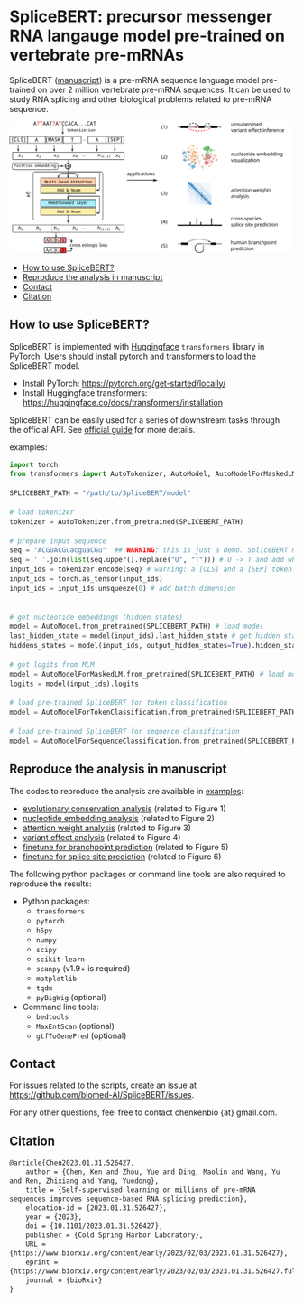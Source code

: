 # SpliceBERT: precursor messenger RNA langauge model pre-trained on vertebrate pre-mRNAs

SpliceBERT ([manuscript](https://www.biorxiv.org/content/10.1101/2023.01.31.526427v1)) is a pre-mRNA sequence language model pre-trained on over 2 million vertebrate pre-mRNA sequences.
It can be used to study RNA splicing and other biological problems related to pre-mRNA sequence.

![SpliceBERT overview](./overview.svg)

- [How to use SpliceBERT?](#how-to-use-splicebert)
- [Reproduce the analysis in manuscript](#reproduce-the-analysis-in-manuscript)
- [Contact](#contact)
- [Citation](#citation)


## How to use SpliceBERT?

SpliceBERT is implemented with [Huggingface](https://huggingface.co/docs/transformers/index) `transformers` library in PyTorch. Users should install pytorch and transformers to load the SpliceBERT model.  
- Install PyTorch: https://pytorch.org/get-started/locally/  
- Install Huggingface transformers: https://huggingface.co/docs/transformers/installation  

SpliceBERT can be easily used for a series of downstream tasks through the official API.
See [official guide](https://huggingface.co/docs/transformers/model_doc/bert) for more details.

examples:
```python
import torch
from transformers import AutoTokenizer, AutoModel, AutoModelForMaskedLM, AutoModelForTokenClassification

SPLICEBERT_PATH = "/path/to/SpliceBERT/model"

# load tokenizer
tokenizer = AutoTokenizer.from_pretrained(SPLICEBERT_PATH)

# prepare input sequence
seq = "ACGUACGuacguaCGu"  ## WARNING: this is just a demo. SpliceBERT may not work on sequences shorter than 64nt as it was trained on sequences of 64-1024nt in length
seq = ' '.join(list(seq.upper().replace("U", "T"))) # U -> T and add whitespace
input_ids = tokenizer.encode(seq) # warning: a [CLS] and a [SEP] token will be added to the start and the end of seq
input_ids = torch.as_tensor(input_ids)
input_ids = input_ids.unsqueeze(0) # add batch dimension


# get nucleotide embeddings (hidden states)
model = AutoModel.from_pretrained(SPLICEBERT_PATH) # load model
last_hidden_state = model(input_ids).last_hidden_state # get hidden states from last layer
hiddens_states = model(input_ids, output_hidden_states=True).hidden_states

# get logits from MLM
model = AutoModelForMaskedLM.from_pretrained(SPLICEBERT_PATH) # load model
logits = model(input_ids).logits

# load pre-trained SpliceBERT for token classification
model = AutoModelForTokenClassification.from_pretrained(SPLICEBERT_PATH, num_labels=3) # assume the class number is 3

# load pre-trained SpliceBERT for sequence classification
model = AutoModelForSequenceClassification.from_pretrained(SPLICEBERT_PATH, num_labels=3) # assume the class number is 3

```

## Reproduce the analysis in manuscript  
The codes to reproduce the analysis are available in [examples](./examples):  
- [evolutionary conservation analysis](./examples/00-conservation) (related to Figure 1)  
- [nucleotide embedding analysis](./examples/02-embedding) (related to Figure 2)  
- [attention weight analysis](./examples/03-attention) (related to Figure 3)  
- [variant effect analysis](./examples/01-variant) (related to Figure 4)  
- [finetune for branchpoint prediction](./examples/05-bp-prediction) (related to Figure 5)
- [finetune for splice site prediction](./examples/04-splicesite-prediction) (related to Figure 6)


The following python packages or command line tools are also required to reproduce the results:  
- Python packages:
	- `transformers`  
	- `pytorch`  
	- `h5py`
	- `numpy`  
	- `scipy`  
	- `scikit-learn`  
	- `scanpy` (v1.9+ is required)  
	- `matplotlib`  
	- `tqdm`  
	- `pyBigWig` (optional)  
- Command line tools:  
	- `bedtools`  
	- `MaxEntScan` (optional)  
	- `gtfToGenePred` (optional)  

## Contact
For issues related to the scripts, create an issue at https://github.com/biomed-AI/SpliceBERT/issues.

For any other questions, feel free to contact chenkenbio {at} gmail.com.

## Citation

```TeX
@article{Chen2023.01.31.526427,
	author = {Chen, Ken and Zhou, Yue and Ding, Maolin and Wang, Yu and Ren, Zhixiang and Yang, Yuedong},
	title = {Self-supervised learning on millions of pre-mRNA sequences improves sequence-based RNA splicing prediction},
	elocation-id = {2023.01.31.526427},
	year = {2023},
	doi = {10.1101/2023.01.31.526427},
	publisher = {Cold Spring Harbor Laboratory},
	URL = {https://www.biorxiv.org/content/early/2023/02/03/2023.01.31.526427},
	eprint = {https://www.biorxiv.org/content/early/2023/02/03/2023.01.31.526427.full.pdf},
	journal = {bioRxiv}
}
```
